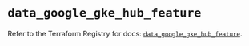 # `data_google_gke_hub_feature`

Refer to the Terraform Registry for docs: [`data_google_gke_hub_feature`](https://registry.terraform.io/providers/hashicorp/google-beta/6.32.0/docs/data-sources/google_gke_hub_feature).
